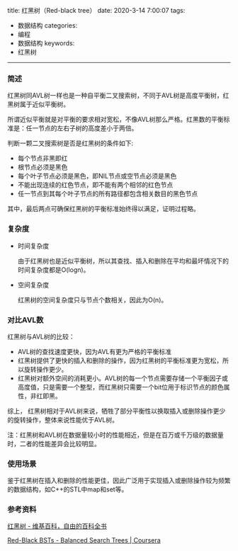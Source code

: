 title: 红黑树（Red-black tree）
date: 2020-3-14 7:00:07
tags:
- 数据结构
categories:
- 编程
- 数据结构
keywords:
- 红黑树

---

### 简述

红黑树同AVL树一样也是一种自平衡二叉搜索树，不同于AVL树是高度平衡树，红黑树属于近似平衡树。

所谓近似平衡就是对平衡的要求相对宽松，不像AVL树那么严格。红黑数的平衡标准是：任一节点的左右子树的高度差小于两倍。 

<!-- more -->

判断一颗二叉搜索树是否是红黑树的条件如下:

- 每个节点非黑即红
- 根节点必须是黑色
- 每个叶子节点必须是黑色，即NIL节点或空节点必须是黑色
- 不能出现连续的红色节点，即不能有两个相邻的红色节点
- 任一节点到其每个叶子节点的所有路径都包含相关数目的黑色节点

其中，最后两点可确保红黑树的平衡标准始终得以满足，证明过程略。

### 复杂度

- 时间复杂度
    
    由于红黑树也是近似平衡树，所以其查找、插入和删除在平均和最坏情况下的时间复杂度都是O(logn)。
    
- 空间复杂度
    
    红黑树的空间复杂度只与节点个数相关，因此为O(n)。
    

### 对比AVL数

红黑树与AVL树的比较：

- AVL树的查找速度更快，因为AVL有更为严格的平衡标准
- 红黑树提供了更快的插入和删除的操作，因为红黑树的平衡标准更为宽松，所以旋转操作更少。
- 红黑树对额外空间的消耗更小。AVL树的每一个节点需要存储一个平衡因子或高度值，只是需要一个整型，而红黑树只需要一个bit位用于标识节点的颜色属性，非红即黑。

综上， 红黑树相对于AVL树来说，牺牲了部分平衡性以换取插入或删除操作更少的旋转操作，整体来说性能优于AVL树。

注：红黑树和AVL树在数据量较小时的性能相近，但是在百万或千万级的数据量时，二者的性能差异会比较明显。

### 使用场景

鉴于红黑树在插入和删除的性能更佳，因此广泛用于实现插入或删除操作较为频繁的数据结构，如C++的STL中map和set等。


### 参考资料

[红黑树 - 维基百科，自由的百科全书](https://zh.wikipedia.org/wiki/%E7%BA%A2%E9%BB%91%E6%A0%91)

[Red-Black BSTs - Balanced Search Trees | Coursera](https://www.coursera.org/lecture/algorithms-part1/red-black-bsts-GZe13)